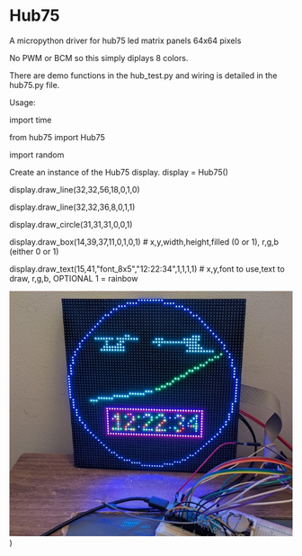 # Hub75
A micropython driver for hub75 led matrix panels 64x64 pixels

No PWM or BCM so this simply diplays 8 colors.

There are demo functions in the hub_test.py and wiring is detailed in the hub75.py file.

Usage:


import time

from hub75 import Hub75

import random

Create an instance of the Hub75 display.
display = Hub75()

display.draw_line(32,32,56,18,0,1,0)

display.draw_line(32,32,36,8,0,1,1)


display.draw_circle(31,31,31,0,0,1)

display.draw_box(14,39,37,11,0,1,0,1) # x,y,width,height,filled (0 or 1), r,g,b (either 0 or 1)

display.draw_text(15,41,"font_8x5","12:22:34",1,1,1,1) # x,y,font to use,text to draw, r,g,b, OPTIONAL 1 = rainbow


![Don't Judge Me](https://github.com/andycrook/Hub75/blob/main/hub75_image.jpg?raw=true))
